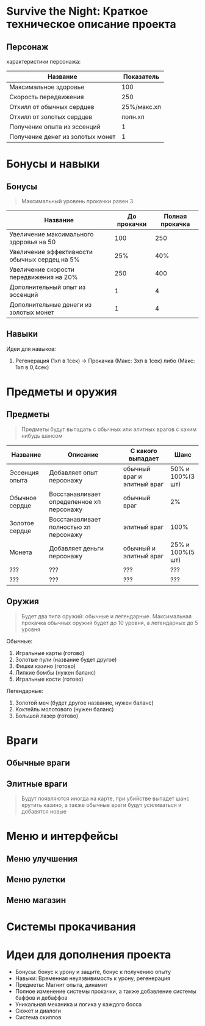 ﻿# Survive the Night: Краткое техническое описание проекта

## Персонаж

характеристики персонажа:

|Название|Показатель|
|-|-----------|
|Максимальное здоровье|100|
|Скорость передвижения|250|
|Отхилл от обычных сердцев|25%/макс.хп|
|Отхилл от золотых сердцев|полн.хп|
|Получение опыта из эссенций|1|
|Получение денег из золотых монет|1|


# Бонусы и навыки

## Бонусы
> Максимальный уровень прокачки равен 3

|Название|До прокачки|Полная прокачка|
|-|-----------|-|
|Увеличение максимального здоровья на 50|100|250|
|Увеличение эффективности обычных сердец на 5%|25%|40%|
|Увеличение скорости передвижения на 20%|250|400|
|Дополнительный опыт из эссенций|1|4|
|Дополнительные денеги из золотых монет|1|4|

## Навыки

Идеи для навыков:
1. Регенерация (1хп в 1сек) -> Прокачка (Макс: 3хп в 1сек) либо (Макс: 1хп в 0,4сек)



# Предметы и оружия

## Предметы
> Предметы будут выпадать с обычных или элитных врагов с каким нибудь шансом

|Название|Описание|С какого выпадает|Шанс|
|-|-----------|-----------|-|
|Эссенция опыта|Добавляет опыт персонажу|обычный враг и элитный враг|50% и 100%(3 шт)|
|Обычное сердце|Восстанавливает определенное хп персонажу|обычный враг|2%|
|Золотое сердце|Восстанавливает полностью хп персонажу|элитный враг|100%|
|Монета|Добавляет деньги персонажу|обычный и элитный враг|25% и 100%(5 шт)|
|???|???|???|???|
|???|???|???|???|


## Оружия
> Будет два типа оружий: обычные и легендарные. Максимальная прокачка обычных оружий будет до 10 уровня, а легендарных до 5 уровня

Обычные: 
1. Игральные карты (готово)
2. Золотые пули (название будет другое)
3. Фишки казино (готово)
4. Липкие бомбы (нужен баланс)
5. Игральные кости (готово)

Легендарные:
1. Золотой меч (будет другое название, нужен баланс)
2. Коктейль молотового (нужен баланс)
3. Большой лазер (готово)



# Враги

## Обычные враги
> 

## Элитные враги
> Будут появляются иногда на карте, при убийстве выпадет шанс крутить казино, а также обычные враги будут усиливаться и добавятся новые 



# Меню и интерфейсы

## Меню улучшения

## Меню рулетки

## Меню магазин



# Системы прокачивания



# Идеи для дополнения проекта

* Бонусы: бонус к урону и защите, бонус к получению опыту
* Навыки: Временная неуязвивимость к урону, регенерация
* Предметы: Магнит опыта, динамит
* Полное изменение системы прокачки, а также добавление системы баффов и дебаффов
* Уникальная механика и логика у каждого босса
* Сюжет и диалоги
* Система скиллов

